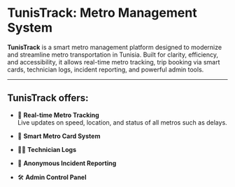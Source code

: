 # TunisTrack: Metro Management System

**TunisTrack** is a smart metro management platform designed to modernize and streamline metro transportation in Tunisia. Built for clarity, efficiency, and accessibility, it allows real-time metro tracking, trip booking via smart cards, technician logs, incident reporting, and powerful admin tools.

---

## TunisTrack offers:

- 🔄 **Real-time Metro Tracking**  
  Live updates on speed, location, and status of all metros such as delays.

- 🎫 **Smart Metro Card System**

- 🧑‍🔧 **Technician Logs**  
  
- 🚨 **Anonymous Incident Reporting**  
  
- 🛠️ **Admin Control Panel**  
      
